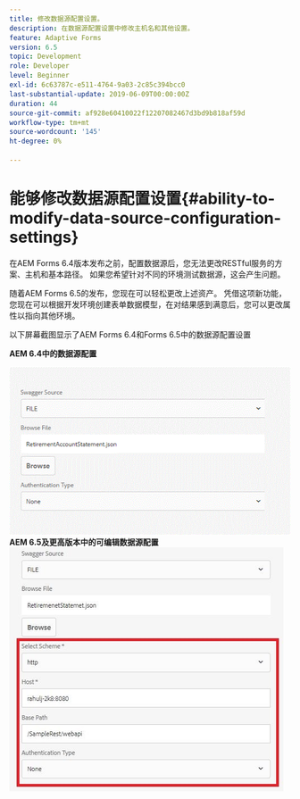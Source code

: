 ```yaml
---
title: 修改数据源配置设置。
description: 在数据源配置设置中修改主机名和其他设置。
feature: Adaptive Forms
version: 6.5
topic: Development
role: Developer
level: Beginner
exl-id: 6c63787c-e511-4764-9a03-2c85c394bcc0
last-substantial-update: 2019-06-09T00:00:00Z
duration: 44
source-git-commit: af928e60410022f12207082467d3bd9b818af59d
workflow-type: tm+mt
source-wordcount: '145'
ht-degree: 0%

---
```


# 能够修改数据源配置设置{#ability-to-modify-data-source-configuration-settings}

在AEM Forms 6.4版本发布之前，配置数据源后，您无法更改RESTful服务的方案、主机和基本路径。 如果您希望针对不同的环境测试数据源，这会产生问题。

随着AEM Forms 6.5的发布，您现在可以轻松更改上述资产。 凭借这项新功能，您现在可以根据开发环境创建表单数据模型，在对结果感到满意后，您可以更改属性以指向其他环境。

以下屏幕截图显示了AEM Forms 6.4和Forms 6.5中的数据源配置设置

**AEM 6.4中的数据源配置**

![64数据源配置](assets/64release.gif)
**AEM 6.5及更高版本中的可编辑数据源配置**
![65数据源配置](assets/modifiabledatasource.jfif)
